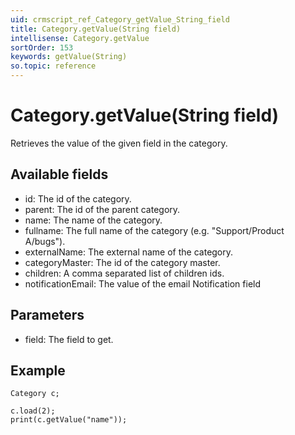 ```yaml
---
uid: crmscript_ref_Category_getValue_String_field
title: Category.getValue(String field)
intellisense: Category.getValue
sortOrder: 153
keywords: getValue(String)
so.topic: reference
---
```


# Category.getValue(String field)

Retrieves the value of the given field in the category.

## Available fields

* id: The id of the category.
* parent: The id of the parent category.
* name: The name of the category.
* fullname: The full name of the category (e.g. "Support/Product A/bugs").
* externalName: The external name of the category.
* categoryMaster: The id of the category master.
* children: A comma separated list of children ids.
* notificationEmail: The value of the email Notification field

## Parameters

* field: The field to get.

## Example

    Category c;
    
    c.load(2);
    print(c.getValue("name"));

